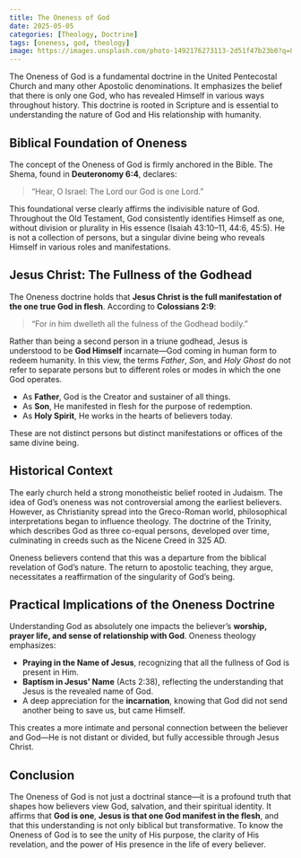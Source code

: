 ```yaml
---
title: The Oneness of God
date: 2025-05-05
categories: [Theology, Doctrine]
tags: [oneness, god, theology]
image: https://images.unsplash.com/photo-1492176273113-2d51f47b23b0?q=80&w=2069&auto=format&fit=crop&ixlib=rb-4.1.0&ixid=M3wxMjA3fDB8MHxwaG90by1wYWdlfHx8fGVufDB8fHx8fA%3D%3D
---
```


The Oneness of God is a fundamental doctrine in the United Pentecostal Church and many other Apostolic denominations. It emphasizes the belief that there is only one God, who has revealed Himself in various ways throughout history. This doctrine is rooted in Scripture and is essential to understanding the nature of God and His relationship with humanity.

## Biblical Foundation of Oneness

The concept of the Oneness of God is firmly anchored in the Bible. The Shema, found in **Deuteronomy 6:4**, declares:

> “Hear, O Israel: The Lord our God is one Lord.”

This foundational verse clearly affirms the indivisible nature of God. Throughout the Old Testament, God consistently identifies Himself as one, without division or plurality in His essence (Isaiah 43:10–11, 44:6, 45:5). He is not a collection of persons, but a singular divine being who reveals Himself in various roles and manifestations.

## Jesus Christ: The Fullness of the Godhead

The Oneness doctrine holds that **Jesus Christ is the full manifestation of the one true God in flesh**. According to **Colossians 2:9**:

> “For in him dwelleth all the fulness of the Godhead bodily.”

Rather than being a second person in a triune godhead, Jesus is understood to be **God Himself** incarnate—God coming in human form to redeem humanity. In this view, the terms _Father_, _Son_, and _Holy Ghost_ do not refer to separate persons but to different roles or modes in which the one God operates.

- As **Father**, God is the Creator and sustainer of all things.
- As **Son**, He manifested in flesh for the purpose of redemption.
- As **Holy Spirit**, He works in the hearts of believers today.

These are not distinct persons but distinct manifestations or offices of the same divine being.

## Historical Context

The early church held a strong monotheistic belief rooted in Judaism. The idea of God’s oneness was not controversial among the earliest believers. However, as Christianity spread into the Greco-Roman world, philosophical interpretations began to influence theology. The doctrine of the Trinity, which describes God as three co-equal persons, developed over time, culminating in creeds such as the Nicene Creed in 325 AD.

Oneness believers contend that this was a departure from the biblical revelation of God’s nature. The return to apostolic teaching, they argue, necessitates a reaffirmation of the singularity of God’s being.

## Practical Implications of the Oneness Doctrine

Understanding God as absolutely one impacts the believer’s **worship, prayer life, and sense of relationship with God**. Oneness theology emphasizes:

- **Praying in the Name of Jesus**, recognizing that all the fullness of God is present in Him.
- **Baptism in Jesus' Name** (Acts 2:38), reflecting the understanding that Jesus is the revealed name of God.
- A deep appreciation for the **incarnation**, knowing that God did not send another being to save us, but came Himself.

This creates a more intimate and personal connection between the believer and God—He is not distant or divided, but fully accessible through Jesus Christ.

## Conclusion

The Oneness of God is not just a doctrinal stance—it is a profound truth that shapes how believers view God, salvation, and their spiritual identity. It affirms that **God is one**, **Jesus is that one God manifest in the flesh**, and that this understanding is not only biblical but transformative. To know the Oneness of God is to see the unity of His purpose, the clarity of His revelation, and the power of His presence in the life of every believer.
